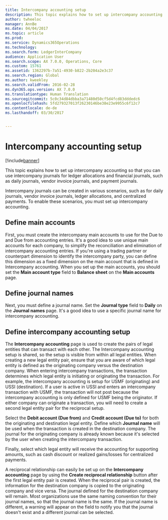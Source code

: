 ```yaml
---
title: Intercompany accounting setup
description: This topic explains how to set up intercompany accounting so that you can use intercompany journals for ledger allocations and financial journals, such as daily journals, vendor invoice journals, and payment journals.
author: twheeloc
manager: AnnBe
ms.date: 04/04/2017
ms.topic: article
ms.prod: 
ms.service: Dynamics365Operations
ms.technology: 
ms.search.form: LedgerInterCompany
audience: Application User
ms.search.scope: AX 7.0.0, Operations, Core
ms.custom: 15761
ms.assetid: 1362297b-7a51-4930-b822-2b204a2e3c37
ms.search.region: Global
ms.author: kweekley
ms.search.validFrom: 2016-02-28
ms.dyn365.ops.version: AX 7.0.0
ms.translationtype: Human Translation
ms.sourcegitcommit: 5c0c34d84dbba3a71480d50cf5d4fcd83dddedc6
ms.openlocfilehash: 5fd279327013f26230146be38e23e9955c6f12c7
ms.contentlocale: de-de
ms.lasthandoff: 03/30/2017


---
```


# <a name="intercompany-accounting-setup"></a>Intercompany accounting setup

[!include[banner](../includes/banner.md)]


This topic explains how to set up intercompany accounting so that you can use intercompany journals for ledger allocations and financial journals, such as daily journals, vendor invoice journals, and payment journals.

Intercompany journals can be created in various scenarios, such as for daily journals, vendor invoice journals, ledger allocations, and centralized payments. To enable these scenarios, you must set up intercompany accounting.

## <a name="define-main-accounts"></a>Define main accounts
First, you must create the intercompany main accounts to use for the Due to and Due from accounting entries. It's a good idea to use unique main accounts for each company, to simplify the reconciliation and elimination of intercompany accounting entries. If you're using a trading partner or counterpart dimension to identify the intercompany party, you can define this dimension as a fixed dimension on the main account that is defined in Intercompany accounting. When you set up the main accounts, you should set the **Main account type** field to **Balance sheet** on the **Main accounts** page.

## <a name="define-journal-names"></a>Define journal names
Next, you must define a journal name. Set the **Journal type** field to **Daily** on the **Journal names** page. It's a good idea to use a specific journal name for intercompany accounting.

## <a name="define-intercompany-accounting-setup"></a>Define intercompany accounting setup
The **Intercompany accounting** page is used to create the pairs of legal entities that can transact with each other. The Intercompany accounting setup is shared, so the setup is visible from within all legal entities. When creating a new legal entity pair, ensure that you are aware of which legal entity is defined as the originating company versus the destination company. When entering intercompany transactions, the transaction determines which legal entity is initiating or originating the transaction. For example, the intercompany accounting is setup for USMF (originating) and USSI (destination). If a user is active in USSI and enters an intercompany transaction with USMF, the transaction will not post because the intercompany accounting is only defined for USMF being the originator. If either company can originate a transaction, you will need to create a second legal entity pair for the reciprocal setup. 

Select the **Debit account (Due from)** and **Credit account (Due to)** for both the originating and destination legal entity. Define which **Journal name** will be used when the transaction is created in the destination company. The journal for the originating company is already known because it's selected by the user when creating the intercompany transaction. 

Finally, select which legal entity will receive the accounting for supporting amounts, such as cash discount or realized gains/losses for centralized payments. 

A reciprocal relationship can easily be set up on the **Intercompany accounting** page by using the **Create reciprocal relationship** button after the first legal entity pair is created. When the reciprocal pair is created, the information for the destination company is copied to the originating company and vice versa. The journal defined for the destination company will remain. Most organizations use the same naming convention for their journal names, so that the journal name is the same. If the journal name is different, a warning will appear on the field to notify you that the journal doesn't exist and a different journal can be selected.




